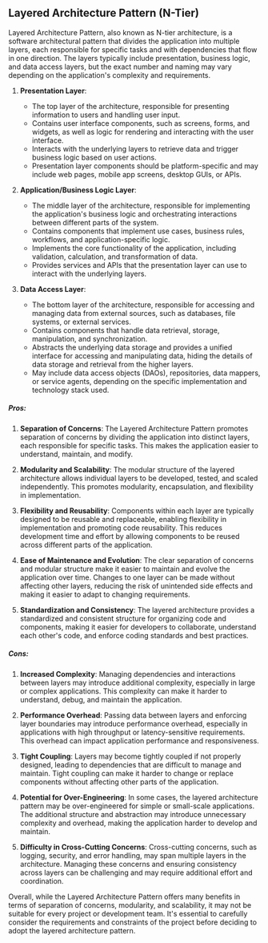 ## Layered Architecture Pattern (N-Tier)

Layered Architecture Pattern, also known as N-tier architecture, is a software architectural pattern that divides the application into multiple layers, each responsible for specific tasks and with dependencies that flow in one direction. The layers typically include presentation, business logic, and data access layers, but the exact number and naming may vary depending on the application's complexity and requirements.

1. **Presentation Layer**:
   - The top layer of the architecture, responsible for presenting information to users and handling user input.
   - Contains user interface components, such as screens, forms, and widgets, as well as logic for rendering and interacting with the user interface.
   - Interacts with the underlying layers to retrieve data and trigger business logic based on user actions.
   - Presentation layer components should be platform-specific and may include web pages, mobile app screens, desktop GUIs, or APIs.

2. **Application/Business Logic Layer**:
   - The middle layer of the architecture, responsible for implementing the application's business logic and orchestrating interactions between different parts of the system.
   - Contains components that implement use cases, business rules, workflows, and application-specific logic.
   - Implements the core functionality of the application, including validation, calculation, and transformation of data.
   - Provides services and APIs that the presentation layer can use to interact with the underlying layers.

3. **Data Access Layer**:
   - The bottom layer of the architecture, responsible for accessing and managing data from external sources, such as databases, file systems, or external services.
   - Contains components that handle data retrieval, storage, manipulation, and synchronization.
   - Abstracts the underlying data storage and provides a unified interface for accessing and manipulating data, hiding the details of data storage and retrieval from the higher layers.
   - May include data access objects (DAOs), repositories, data mappers, or service agents, depending on the specific implementation and technology stack used.

##### Pros:

1. **Separation of Concerns**: The Layered Architecture Pattern promotes separation of concerns by dividing the application into distinct layers, each responsible for specific tasks. This makes the application easier to understand, maintain, and modify.

2. **Modularity and Scalability**: The modular structure of the layered architecture allows individual layers to be developed, tested, and scaled independently. This promotes modularity, encapsulation, and flexibility in implementation.

3. **Flexibility and Reusability**: Components within each layer are typically designed to be reusable and replaceable, enabling flexibility in implementation and promoting code reusability. This reduces development time and effort by allowing components to be reused across different parts of the application.

4. **Ease of Maintenance and Evolution**: The clear separation of concerns and modular structure make it easier to maintain and evolve the application over time. Changes to one layer can be made without affecting other layers, reducing the risk of unintended side effects and making it easier to adapt to changing requirements.

5. **Standardization and Consistency**: The layered architecture provides a standardized and consistent structure for organizing code and components, making it easier for developers to collaborate, understand each other's code, and enforce coding standards and best practices.

##### Cons:

1. **Increased Complexity**: Managing dependencies and interactions between layers may introduce additional complexity, especially in large or complex applications. This complexity can make it harder to understand, debug, and maintain the application.

2. **Performance Overhead**: Passing data between layers and enforcing layer boundaries may introduce performance overhead, especially in applications with high throughput or latency-sensitive requirements. This overhead can impact application performance and responsiveness.

3. **Tight Coupling**: Layers may become tightly coupled if not properly designed, leading to dependencies that are difficult to manage and maintain. Tight coupling can make it harder to change or replace components without affecting other parts of the application.

4. **Potential for Over-Engineering**: In some cases, the layered architecture pattern may be over-engineered for simple or small-scale applications. The additional structure and abstraction may introduce unnecessary complexity and overhead, making the application harder to develop and maintain.

5. **Difficulty in Cross-Cutting Concerns**: Cross-cutting concerns, such as logging, security, and error handling, may span multiple layers in the architecture. Managing these concerns and ensuring consistency across layers can be challenging and may require additional effort and coordination.

Overall, while the Layered Architecture Pattern offers many benefits in terms of separation of concerns, modularity, and scalability, it may not be suitable for every project or development team. It's essential to carefully consider the requirements and constraints of the project before deciding to adopt the layered architecture pattern.